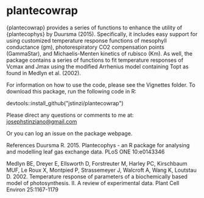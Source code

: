 # plantecowrap
{plantecowrap} provides a series of functions to enhance the utility of
{plantecophys} by Duursma (2015). Specifically, it includes easy support
for using customized temperature response functions of mesophyll
conductance (gm), photorespiratory CO2 compensation points (GammaStar),
and Michaelis-Menten kinetics of rubisco (Km). As well, the package
contains a series of functions to fit temperature responses of Vcmax and
Jmax using the modified Arrhenius model containing Topt as found in
Medlyn et al. (2002).

For information on how to use the code, please see the Vignettes folder.
To download this package, run the following code in R:

devtools::install_github("jstinzi/plantecowrap")

Please direct any questions or comments to me at:
josephstinziano@gmail.com

Or you can log an issue on the package webpage.

References
Duursma R. 2015. Plantecophys - an R package for analysing and
modelling leaf gas exchange data. PLoS ONE 10:e0143346

Medlyn BE, Dreyer E, Ellsworth D, Forstreuter M, Harley PC,
Kirschbaum MUF, Le Roux X, Montpied P, Strassemeyer J, Walcroft A,
Wang K, Loutstau D. 2002. Temperature response of parameters of a
biochemically based model of photosynthesis. II. A review of
experimental data. Plant Cell Environ 25:1167-1179
